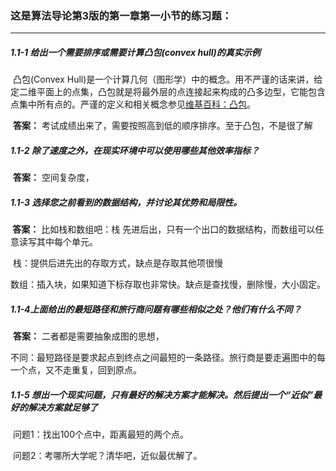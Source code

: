 ### 这是算法导论第3版的第一章第一小节的练习题：

---



##### 1.1-1 给出一个需要排序或需要计算凸包(convex hull)的真实示例

​	凸包(Convex Hull)是一个计算几何（图形学）中的概念。用不严谨的话来讲，给定二维平面上的点集，凸包就是将最外层的点连接起来构成的凸多边型，它能包含点集中所有点的。严谨的定义和相关概念参见[维基百科：凸包](http://zh.wikipedia.org/zh-cn/%E5%87%B8%E5%8C%85)。

​	**答案：** 考试成绩出来了，需要按照高到低的顺序排序。至于凸包，不是很了解



##### 1.1-2 除了速度之外，在现实环境中可以使用哪些其他效率指标？	

​	**答案：** 空间复杂度，



##### 1.1-3 选择您之前看到的数据结构，并讨论其优势和局限性。

**​	答案：** 比如栈和数组吧：栈 先进后出，只有一个出口的数据结构，而数组可以任意读写其中每个单元。

​	栈：提供后进先出的存取方式，缺点是存取其他项很慢

​	数组：插入块，如果知道下标存取也非常快。缺点是查找慢，删除慢，大小固定。



##### 1.1-4上面给出的最短路径和旅行商问题有哪些相似之处？他们有什么不同？

​	**答案：** 二者都是需要抽象成图的思想，

​	不同：最短路径是要求起点到终点之间最短的一条路径。旅行商是要走遍图中的每一个点，又不走重复，回到原点。



##### 1.1-5 想出一个现实问题，只有最好的解决方案才能解决。然后提出一个“近似”最好的解决方案就足够了

​	问题1：找出100个点中，距离最短的两个点。

​	问题2：考哪所大学呢？清华吧，近似最优解了。

​	